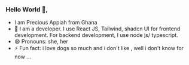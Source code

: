 ### Hello World 👋,

-  I am Precious Appiah from Ghana
- 🌱 I am a developer. I use React JS, Tailwind,  shadcn UI for frontend development. For backend development, I use node js/ typescript.
- 😄 Pronouns: she, her
- ⚡ Fun fact: i love dogs so much and i don't like , well i don't know for now  ...

